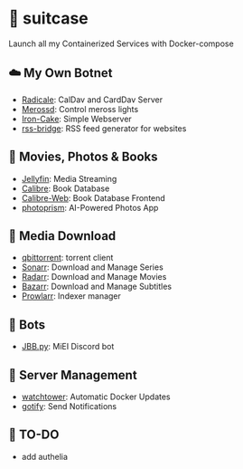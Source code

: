 # 💼 suitcase

Launch all my Containerized Services with Docker-compose

## :cloud: My Own Botnet
* [Radicale](https://radicale.org/v3.html): CalDav and CardDav Server
* [Merossd](https://github.com/josefilipeferreira/merossd): Control meross lights
* [Iron-Cake](https://github.com/JoseFilipeFerreira/iron-cake): Simple Webserver
* [rss-bridge](https://github.com/RSS-Bridge/rss-bridge): RSS feed generator for websites

## :movie_camera: Movies, Photos & Books
* [Jellyfin](https://jellyfin.org/): Media Streaming
* [Calibre](https://calibre-ebook.com/): Book Database
* [Calibre-Web](https://github.com/janeczku/calibre-web): Book Database Frontend
* [photoprism](https://photoprism.app/): AI-Powered Photos App

## :arrow_down_small: Media Download
* [qbittorrent](https://www.qbittorrent.org/): torrent client
* [Sonarr](https://sonarr.tv/): Download and Manage Series
* [Radarr](https://radarr.video/): Download and Manage Movies
* [Bazarr](https://www.bazarr.media/): Download and Manage Subtitles
* [Prowlarr](https://wiki.servarr.com/prowlarr): Indexer manager

## :robot: Bots
* [JBB.py](https://github.com/josefilipeferreira/JBB.py): MiEI Discord bot

## :round_pushpin: Server Management
* [watchtower](https://containrrr.dev/watchtower/): Automatic Docker Updates
* [gotify](https://gotify.net/): Send Notifications


## :memo: TO-DO
* add authelia
